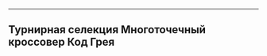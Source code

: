 ﻿
-----------------------------------------------
Турнирная селекция
Многоточечный кроссовер
Код Грея
-----------------------------------------------

